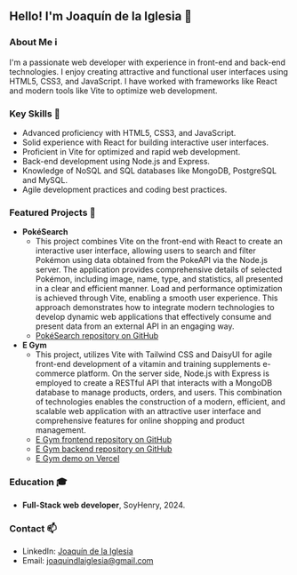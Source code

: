 ## Hello! I'm Joaquín de la Iglesia 👋

### About Me ℹ️
I'm a passionate web developer with experience in front-end and back-end technologies. I enjoy creating attractive and functional user interfaces using HTML5, CSS3, and JavaScript. I have worked with frameworks like React and modern tools like Vite to optimize web development.


<!--
### Work Experience 💼
#### Front-end and Back-end Developer 🌐
- **Dates:** [Start Date] - [End Date]
- **Description:**
  - Developed responsive and dynamic user interfaces using HTML5, CSS3, and JavaScript.
  - Implemented business logic and data manipulation on the client-side with React.
  - Utilized Vite to build fast and efficient web applications.
  - Created RESTful APIs with Node.js and Express for communication with databases like MongoDB.
  - Integrated interactive features and visual effects using JavaScript libraries and frameworks.-->

### Key Skills 🔧
- Advanced proficiency with HTML5, CSS3, and JavaScript.
- Solid experience with React for building interactive user interfaces.
- Proficient in Vite for optimized and rapid web development.
- Back-end development using Node.js and Express.
- Knowledge of NoSQL and SQL databases like MongoDB, PostgreSQL and MySQL.
- Agile development practices and coding best practices.

### Featured Projects 🚀
- **PokéSearch**
  - This project combines Vite on the front-end with React to create an interactive user interface, allowing users to search and filter Pokémon using data obtained from the PokeAPI via the Node.js server. The application provides comprehensive details of selected Pokémon, including image, name, type, and statistics, all presented in a clear and efficient manner. Load and performance optimization is achieved through Vite, enabling a smooth user experience. This approach demonstrates how to integrate modern technologies to develop dynamic web applications that effectively consume and present data from an external API in an engaging way.
  - [PokéSearch repository on GitHub](https://github.com/jdelaiglesia/pokesearch)
- **E Gym**
  - This project, utilizes Vite with Tailwind CSS and DaisyUI for agile front-end development of a vitamin and training supplements e-commerce platform. On the server side, Node.js with Express is employed to create a RESTful API that interacts with a MongoDB database to manage products, orders, and users. This combination of technologies enables the construction of a modern, efficient, and scalable web application with an attractive user interface and comprehensive features for online shopping and product management.
  - [E Gym frontend repository on GitHub](https://github.com/jdelaiglesia/egym-frontend)
  - [E Gym backend repository on GitHub](https://github.com/jdelaiglesia/egym-backend)
  - [E Gym demo on Vercel](https://frontend-pf-three.vercel.app/)

### Education 🎓
- **Full-Stack web developer**, SoyHenry, 2024.

### Contact 📫
- LinkedIn: [Joaquín de la Iglesia](https://www.linkedin.com/in/joaquin-de-la-iglesia/)
- Email: [joaquindlaiglesia@gmail.com](mailto:joaquindlaiglesia@gmail.com)

